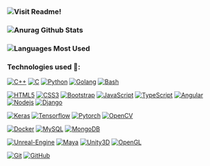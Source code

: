 ### ![Visit Readme!](https://media.giphy.com/media/hp3cHb7eMoWVctmERJ/giphy.gif)

### ![Anurag Github Stats](https://github-readme-stats.vercel.app/api?username=Anuragkar234&theme=radical&show_icons=true&hide_border=true)

### ![Languages Most Used](https://github-readme-stats.vercel.app/api/top-langs/?username=Anuragkar234&layout=compact&theme=radical&show_icons=true&hide_border=true)

### Technologies used  :construction:: 

 [![C++](https://img.shields.io/badge/-C++-00599C?style=flat&logo=c++&link=https://github.com/Anuragkar234)](https://github.com/Anuragkar234)
 [![C](https://img.shields.io/badge/-A8B9CC?style=flat&logo=c&logoColor=white&link=https://github.com/Anuragkar234)](https://Anuragkar234)
 [![Python](https://img.shields.io/badge/-Python-black?style=flat&logo=python&link=https://github.com/Anuragkar234)](https://github.com/Anuragkar234)
 [![Golang](https://img.shields.io/badge/-Golang-black?style=flat&logo=go&link=https://github.com/Anuragkar234)](https://github.com/Anuragkar234)
 [![Bash](https://img.shields.io/badge/-Bash-black?style=flat&logo=bash&link=https://github.com/Anuragkar234)](https://github.com/Anuragkar234)
 
 [![HTML5](https://img.shields.io/badge/-HTML5-E34F26?style=flat&logo=html5&logoColor=white&link=https://github.com/Anuragkar234)](https://github.com/Anuragkar234) 
 [![CSS3](https://img.shields.io/badge/-CSS3-1572B6?style=flat&logo=css3&link=https://github.com/Anuragkar234)](https://github.com/Anuragkar234) 
 [![Bootstrap](https://img.shields.io/badge/-Bootstrap-563D7C?style=flat&logo=bootstrap&link=https://github.com/Anuragkar234)](https://github.com/Anuragkar234)
 [![JavaScript](https://img.shields.io/badge/-JavaScript-black?style=flat&logo=javascript&link=https://github.com/Anuragkar234)](https://github.com/Anuragkar234) 
 [![TypeScript](https://img.shields.io/badge/-TypeScript-007ACC?style=flat&logo=typescript&link=https://github.com/Anuragkar234)](https://github.com/Anuragkar234)
 [![Angular](https://img.shields.io/badge/-Angular-black?style=flat&logo=angular&link=https://github.com/Anuragkar234)](https://github.com/Anuragkar234)
 [![Nodejs](https://img.shields.io/badge/-Nodejs-black?style=flat&logo=nodejs&link=https://github.com/Anuragkar234)](https://github.com/Anuragkar234)
 [![Django](https://img.shields.io/badge/-Django-black?style=flat&logo=django&link=https://github.com/Anuragkar234)](https://github.com/Anuragkar234)
 
 [![Keras](https://img.shields.io/badge/-Keras-red?style=flat&logo=keras&link=https://github.com/Anuragkar234)](https://github.com/Anuragkar234)
 [![Tensorflow](https://img.shields.io/badge/-Tensorflow-gray?style=flat&logo=tensorflow&link=https://github.com/Anuragkar234)](https://github.com/Anuragkar234)
 [![Pytorch](https://img.shields.io/badge/-PyTorch-gray?style=flat&logo=pytorch&link=https://github.com/Anuragkar234)](https://github.com/Anuragkar234)
 [![OpenCV](https://img.shields.io/badge/-OpenCV-gray?style=flat&logo=cv&link=https://github.com/Anuragkar234)](https://github.com/Anuragkar234)
 
 [![Docker](https://img.shields.io/badge/-Docker-black?style=flat&logo=docker&link=https://github.com/Anuragkar234)](https://github.com/Anuragkar234) 
 [![MySQL](https://img.shields.io/badge/-MySQL-black?style=flat&logo=mysql&link=https://github.com/Anuragkar234)](https://github.com/Anuragkar234)
 [![MongoDB](https://img.shields.io/badge/-MongoDB-black?style=flat&logo=mongodb&link=https://github.com/Anuragkar234)](https://github.com/Anuragkar234)
 
 [![Unreal-Engine](https://img.shields.io/badge/-UnrealEngine-black?style=flat&logo=unreal&link=https://github.com/Anuragkar234)](https://github.com/Anuragkar234)
 [![Maya](https://img.shields.io/badge/-Maya-blue?style=flat&logo=maya&link=https://github.com/Anuragkar234)](https://github.com/Anuragkar234)
 [![Unity3D](https://img.shields.io/badge/-Unity3D-gray?style=flat&logo=unity&link=https://github.com/Anuragkar234)](https://github.com/Anuragkar234)
 [![OpenGL](https://img.shields.io/badge/-OpenGL-white?style=flat&logo=opengl&link=https://github.com/Anuragkar234)](https://github.com/Anuragkar234)
 
 [![Git](https://img.shields.io/badge/-Git-black?style=flat&logo=git&link=https://github.com/Anuragkar234)](https://github.com/Anuragkar234) 
 [![GitHub](https://img.shields.io/badge/-GitHub-181717?style=flat&logo=github&link=https://github.com/Anuragkar234)](https://github.com/Anuragkar234)
